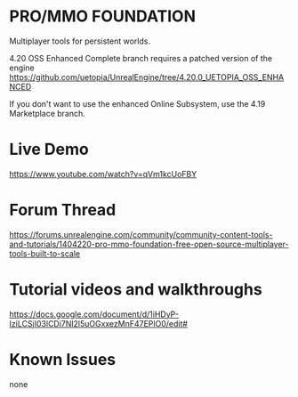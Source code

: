 # PRO/MMO FOUNDATION
Multiplayer tools for persistent worlds.

4.20 OSS Enhanced Complete branch requires a patched version of the engine
https://github.com/uetopia/UnrealEngine/tree/4.20.0_UETOPIA_OSS_ENHANCED

If you don't want to use the enhanced Online Subsystem, use the 4.19 Marketplace branch.

# Live Demo
https://www.youtube.com/watch?v=qVm1kcUoFBY

# Forum Thread
https://forums.unrealengine.com/community/community-content-tools-and-tutorials/1404220-pro-mmo-foundation-free-open-source-multiplayer-tools-built-to-scale

# Tutorial videos and walkthroughs
https://docs.google.com/document/d/1iHDyP-IziLCSjI03lCDi7Nl2l5uOGxxezMnF47EPlO0/edit#

# Known Issues
none
